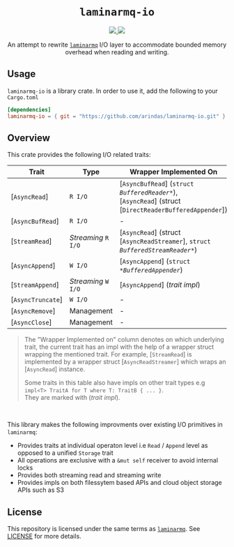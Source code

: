 <p align="center">
<h1 align="center"><code>laminarmq-io</code></h1>
</p>

<p align="center">
  <a href="https://github.com/arindas/laminarmq-io/actions/workflows/rust-ci.yml">
    <img src="https://github.com/arindas/laminarmq-io/actions/workflows/rust-ci.yml/badge.svg">
  </a>
  <a href="https://github.com/arindas/laminarmq-io/actions/workflows/rustdoc.yml">
    <img src="https://github.com/arindas/laminarmq-io/actions/workflows/rustdoc.yml/badge.svg">
  </a>
</p>

<p align="center">
An attempt to rewrite <a href="https://github.com/arindas/laminarmq"><code>laminarmq</code></a> I/O layer
to accommodate bounded memory overhead when reading and writing.
</p>

## Usage

`laminarmq-io` is a library crate. In order to use it, add the following to your `Cargo.toml`

```toml
[dependencies]
laminarmq-io = { git = "https://github.com/arindas/laminarmq-io.git" }
```

## Overview

This crate provides the following I/O related traits:

| **Trait**         | **Type**            | **Wrapper Implemented On**                                                                                                  |
| ----------------- | ------------------- | --------------------------------------------------------------------------------------------------------------------------- |
| [`AsyncRead`]     | `R I/O`             | [`AsyncBufRead`] (<code>struct <i>BufferedReader\*</i></code>),<br> [`AsyncRead`] (struct [`DirectReaderBufferedAppender`]) |
| [`AsyncBufRead`]  | `R I/O`             | -                                                                                                                           |
| [`StreamRead`]    | _Streaming_ `R I/O` | [`AsyncRead`] (struct [`AsyncReadStreamer`], <code>struct <i>BufferedStreamReader\*</i></code>)                             |
| [`AsyncAppend`]   | `W I/O`             | [`AsyncAppend`] (<code>struct <i>\*BufferedAppender</i></code>)                                                             |
| [`StreamAppend`]  | _Streaming_ `W I/O` | [`AsyncAppend`] (_trait impl_)                                                                                              |
| [`AsyncTruncate`] | `W I/O`             | -                                                                                                                           |
| [`AsyncRemove`]   | Management          | -                                                                                                                           |
| [`AsyncClose`]    | Management          | -                                                                                                                           |

> The "Wrapper Implemented on" column denotes on which underlying trait, the current trait has an impl with the help of a wrapper struct wrapping the mentioned trait.
> For example, [`StreamRead`] is implemented by a wrapper struct [`AsyncReadStreamer`] which wraps an [`AsyncRead`] instance.
>
> Some traits in this table also have impls on other trait types e.g `impl<T> TraitA for T where T: TraitB { ... }`.<br>
> They are marked with (_trait impl_).

<br>

This library makes the following improvments over existing I/O primitives in `laminarmq`:

- Provides traits at individual operaton level i.e `Read` / `Append` level as opposed to a unified `Storage` trait
- All operations are exclusive with a `&mut self` receiver to avoid internal locks
- Provides both streaming read and streaming write
- Provides impls on both filessytem based APIs and cloud object storage APIs such as S3

## License

This repository is licensed under the same terms as [`laminarmq`](https://github.com/arindas/laminarmq).
See [LICENSE](https://raw.githubusercontent.com/arindas/laminarmq-io/main/LICENSE) for more details.
